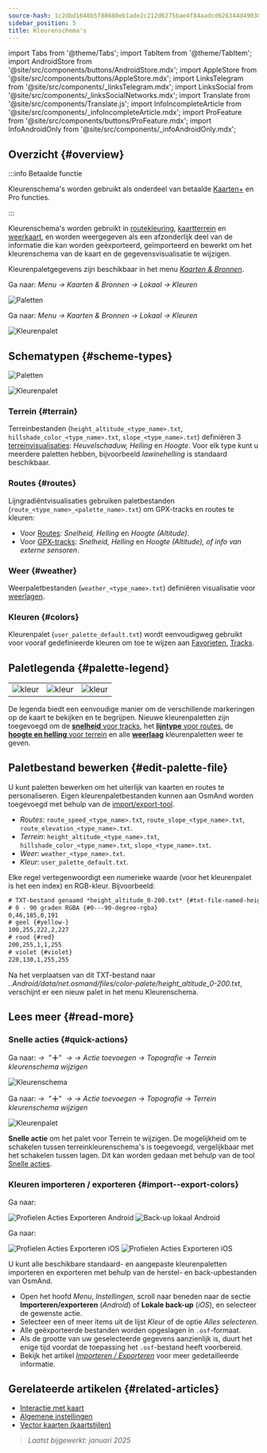```yaml
---
source-hash: 1c2dbd1648b5f88680eb1ade2c212d6275bae4f84aadcd626344d490380768e5
sidebar_position: 5
title: Kleurenschema's
---
```

import Tabs from '@theme/Tabs';
import TabItem from '@theme/TabItem';
import AndroidStore from '@site/src/components/buttons/AndroidStore.mdx';
import AppleStore from '@site/src/components/buttons/AppleStore.mdx';
import LinksTelegram from '@site/src/components/_linksTelegram.mdx';
import LinksSocial from '@site/src/components/_linksSocialNetworks.mdx';
import Translate from '@site/src/components/Translate.js';
import InfoIncompleteArticle from '@site/src/components/_infoIncompleteArticle.mdx';
import ProFeature from '@site/src/components/buttons/ProFeature.mdx';
import InfoAndroidOnly from '@site/src/components/_infoAndroidOnly.mdx';



## Overzicht {#overview}

:::info Betaalde functie

Kleurenschema's worden gebruikt als onderdeel van betaalde [Kaarten+](../purchases/index.md) en Pro <ProFeature /> functies.

:::

Kleurenschema's worden gebruikt in [routekleuring](#routes), [kaartterrein](#terrain) en [weerkaart](#weather), en worden weergegeven als een afzonderlijk deel van de informatie die kan worden geëxporteerd, geïmporteerd en bewerkt om het kleurenschema van de kaart en de gegevensvisualisatie te wijzigen.

Kleurenpaletgegevens zijn beschikbaar in het menu [*Kaarten & Bronnen*](../personal/maps-resources.md#local).

<Tabs groupId="operating-systems" queryString="current-os">

<TabItem value="android" label="Android">

Ga naar: *Menu → Kaarten & Bronnen → Lokaal → Kleuren*

![Paletten](@site/static/img/personal/color-schemes/colors.png)

</TabItem>

<TabItem value="ios" label="iOS">

Ga naar: *Menu → Kaarten & Bronnen → Lokaal → Kleuren*

![Kleurenpalet](@site/static/img/personal/color-schemes/color_palette_ios.png)

</TabItem>

</Tabs>


## Schematypen {#scheme-types}

<Tabs groupId="operating-systems" queryString="current-os">

<TabItem value="android" label="Android">

![Paletten](@site/static/img/personal/color-schemes/palette.png)

</TabItem>

<TabItem value="ios" label="iOS">

![Kleurenpalet](@site/static/img/personal/color-schemes/color_altitude.png)

</TabItem>

</Tabs>


### Terrein {#terrain}

Terreinbestanden (`height_altitude_<type_name>.txt`, `hillshade_color_<type_name>.txt`, `slope_<type_name>.txt`) definiëren 3 [terreinvisualisaties](../plugins/topography.md#hillshade-slope-and-altitude-layers): *Heuvelschaduw, Helling* en *Hoogte*. Voor elk type kunt u meerdere paletten hebben, bijvoorbeeld *lawinehelling* is standaard beschikbaar.

### Routes {#routes}

Lijngradiëntvisualisaties gebruiken paletbestanden (`route_<type_name>_<palette_name>.txt`) om GPX-tracks en routes te kleuren:

- Voor [Routes](../navigation/guidance/map-during-navigation.md#color): *Snelheid, Helling* en *Hoogte (Altitude)*.
- Voor [GPX-tracks](../map/tracks/appearance#track-colors-in-gpx-files): *Snelheid, Helling* en *Hoogte (Altitude), of info van externe sensoren*.

### Weer {#weather}

Weerpaletbestanden (`weather_<type_name>.txt`) definiëren visualisatie voor [weerlagen](../plugins/weather.md#weather-layers).

### Kleuren {#colors}

Kleurenpalet (`user_palette_default.txt`) wordt eenvoudigweg gebruikt voor vooraf gedefinieerde kleuren om toe te wijzen aan [Favorieten](./favorites.md), [Tracks](./tracks/).


## Paletlegenda {#palette-legend}

<table class="image">
    <tr>
        <td><img src={require('@site/static/img/personal/color-schemes/legend.png').default} alt="kleur"/></td>
        <td><img src={require('@site/static/img/personal/color-schemes/legend_1.png').default} alt="kleur"/></td>
        <td><img src={require('@site/static/img/personal/color-schemes/legend_2.png').default} alt="kleur"/></td>
    </tr>
</table>


De legenda biedt een eenvoudige manier om de verschillende markeringen op de kaart te bekijken en te begrijpen. Nieuwe kleurenpaletten zijn toegevoegd om de [**snelheid** voor tracks](../map/tracks/appearance#track-colors-in-gpx-files), het [**lijntype** voor routes](../navigation/guidance/map-during-navigation.md#color), de [**hoogte en helling** voor terrein](../plugins/topography.md#default-color-scheme) en alle [**weerlaag**](../plugins/weather.md#weather-layers) kleurenpaletten weer te geven.


## Paletbestand bewerken {#edit-palette-file}

U kunt paletten bewerken om het uiterlijk van kaarten en routes te personaliseren. Eigen kleurenpaletbestanden kunnen aan OsmAnd worden toegevoegd met behulp van de [import/export-tool](./import-export.md).

- *Routes*: `route_speed_<type_name>.txt`, `route_slope_<type_name>.txt`, `route_elevation_<type_name>.txt`.
- *Terrein*: `height_altitude_<type_name>.txt`, `hillshade_color_<type_name>.txt`, `slope_<type_name>.txt`.
- *Weer*: `weather_<type_name>.txt`.
- *Kleur*: `user_palette_default.txt`.

Elke regel vertegenwoordigt een numerieke waarde (voor het kleurenpalet is het een index) en RGB-kleur. Bijvoorbeeld:

```xml
# TXT-bestand genaamd *height_altitude_0-200.txt* {#txt-file-named-heightaltitude0-200txt}
# 0 - 90 graden RGBA {#0---90-degree-rgba}
0,46,185,0,191
# geel {#yellow-}
100,255,222,2,227
# rood {#red}
200,255,1,1,255
# violet {#violet}
220,130,1,255,255

```

Na het verplaatsen van dit TXT-bestand naar *..Android/data/net.osmand/files/color-palete/height_altitude_0-200.txt*, verschijnt er een nieuw palet in het menu Kleurenschema.


## Lees meer {#read-more}

### Snelle acties {#quick-actions}

<Tabs groupId="operating-systems" queryString="current-os">

<TabItem value="android" label="Android">

Ga naar: *<Translate ios="true" ids="shared_string_menu,layer_map_appearance,shared_string_buttons,custom_buttons"/> →*&nbsp;  "**＋**"  &nbsp;*→ <Translate ios="true" ids="add_button"/>*  *→ Actie toevoegen → Topografie → Terrein kleurenschema wijzigen*

![Kleurenschema](@site/static/img/widgets/color_scheme.png)

</TabItem>

<TabItem value="ios" label="iOS">

Ga naar: *<Translate ios="true" ids="shared_string_menu,layer_map_appearance,shared_string_buttons,custom_buttons"/> →*&nbsp;  "**＋**"  &nbsp;*→ <Translate ios="true" ids="add_button"/>*  *→ Actie toevoegen → Topografie → Terrein kleurenschema wijzigen*

![Kleurenpalet](@site/static/img/personal/color-schemes/color_scheme_qa_ios.png)

</TabItem>

</Tabs>

**Snelle actie** om het palet voor Terrein te wijzigen. De mogelijkheid om te schakelen tussen terreinkleurenschema's is toegevoegd, vergelijkbaar met het schakelen tussen lagen. Dit kan worden gedaan met behulp van de tool [Snelle acties](../widgets/quick-action.md#configure-map).


### Kleuren importeren / exporteren {#import--export-colors}

<Tabs groupId="operating-systems" queryString="current-os">

<TabItem value="android" label="Android">

Ga naar: *<Translate android="true" ids="shared_string_menu,shared_string_settings,import_export,export_to_file"/>*

![Profielen Acties Exporteren Android](@site/static/img/personal/profiles/profile_actions_export_1_andr.png) ![Back-up lokaal Android](@site/static/img/personal/profiles/profile_actions_export_3_andr.png)

</TabItem>

<TabItem value="ios" label="iOS">

Ga naar: *<Translate ios="true" ids="shared_string_menu,shared_string_settings,local_backup,backup_into_file"/>*

![Profielen Acties Exporteren iOS](@site/static/img/personal/profiles/profile_actions_export_1_ios.png) ![Profielen Acties Exporteren iOS](@site/static/img/personal/profiles/profile_actions_export_3_ios.png)

</TabItem>

</Tabs>

U kunt alle beschikbare standaard- en aangepaste kleurenpaletten importeren en exporteren met behulp van de herstel- en back-upbestanden van OsmAnd.

- Open het hoofd *Menu*, *Instellingen*, scroll naar beneden naar de sectie **Importeren/exporteren** (*Android*) of **Lokale back-up** (*iOS*), en selecteer de gewenste actie.
- Selecteer een of meer items uit de lijst *Kleur* of de optie *Alles selecteren*.
- Alle geëxporteerde bestanden worden opgeslagen in `.osf`-formaat.
- Als de grootte van uw geselecteerde gegevens aanzienlijk is, duurt het enige tijd voordat de toepassing het `.osf`-bestand heeft voorbereid.
- Bekijk het artikel [*Importeren / Exporteren*](../personal/import-export.md) voor meer gedetailleerde informatie.


## Gerelateerde artikelen {#related-articles}

- [Interactie met kaart](../../user/map/interact-with-map.md)
- [Algemene instellingen](../../user/personal/global-settings.md)
- [Vector kaarten (kaartstijlen)](../../user/map/vector-maps.md)

> *Laatst bijgewerkt: januari 2025*